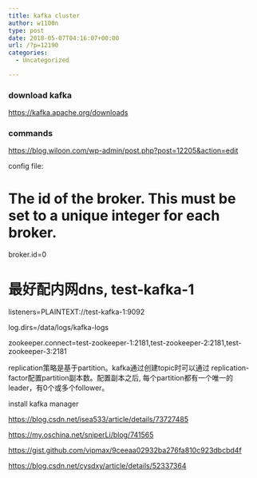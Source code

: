 ```yaml
---
title: kafka cluster
author: w1100n
type: post
date: 2018-05-07T04:16:07+00:00
url: /?p=12190
categories:
  - Uncategorized

---
```

### download kafka

https://kafka.apache.org/downloads

### commands

<https://blog.wiloon.com/wp-admin/post.php?post=12205&action=edit>

config file:

# The id of the broker. This must be set to a unique integer for each broker.

broker.id=0

# 最好配内网dns, test-kafka-1

listeners=PLAINTEXT://test-kafka-1:9092

log.dirs=/data/logs/kafka-logs
  
zookeeper.connect=test-zookeeper-1:2181,test-zookeeper-2:2181,test-zookeeper-3:2181

replication策略是基于partition。kafka通过创建topic时可以通过 replication-factor配置partition副本数。配置副本之后, 每个partition都有一个唯一的leader，有0个或多个follower。

install kafka manager
  
https://blog.csdn.net/isea533/article/details/73727485
  
https://my.oschina.net/sniperLi/blog/741565
  
https://gist.github.com/vipmax/9ceeaa02932ba276fa810c923dbcbd4f
  
https://blog.csdn.net/cysdxy/article/details/52337364